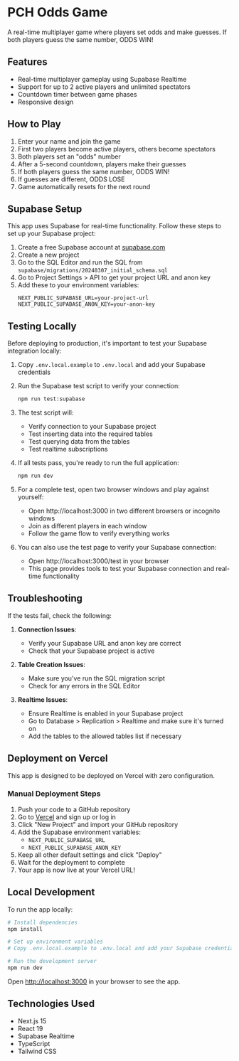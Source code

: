 # PCH Odds Game

A real-time multiplayer game where players set odds and make guesses. If both players guess the same number, ODDS WIN!

## Features

- Real-time multiplayer gameplay using Supabase Realtime
- Support for up to 2 active players and unlimited spectators
- Countdown timer between game phases
- Responsive design

## How to Play

1. Enter your name and join the game
2. First two players become active players, others become spectators
3. Both players set an "odds" number
4. After a 5-second countdown, players make their guesses
5. If both players guess the same number, ODDS WIN!
6. If guesses are different, ODDS LOSE
7. Game automatically resets for the next round

## Supabase Setup

This app uses Supabase for real-time functionality. Follow these steps to set up your Supabase project:

1. Create a free Supabase account at [supabase.com](https://supabase.com)
2. Create a new project
3. Go to the SQL Editor and run the SQL from `supabase/migrations/20240307_initial_schema.sql`
4. Go to Project Settings > API to get your project URL and anon key
5. Add these to your environment variables:
   ```
   NEXT_PUBLIC_SUPABASE_URL=your-project-url
   NEXT_PUBLIC_SUPABASE_ANON_KEY=your-anon-key
   ```

## Testing Locally

Before deploying to production, it's important to test your Supabase integration locally:

1. Copy `.env.local.example` to `.env.local` and add your Supabase credentials
2. Run the Supabase test script to verify your connection:
   ```bash
   npm run test:supabase
   ```
3. The test script will:
   - Verify connection to your Supabase project
   - Test inserting data into the required tables
   - Test querying data from the tables
   - Test realtime subscriptions
   
4. If all tests pass, you're ready to run the full application:
   ```bash
   npm run dev
   ```
   
5. For a complete test, open two browser windows and play against yourself:
   - Open http://localhost:3000 in two different browsers or incognito windows
   - Join as different players in each window
   - Follow the game flow to verify everything works
   
6. You can also use the test page to verify your Supabase connection:
   - Open http://localhost:3000/test in your browser
   - This page provides tools to test your Supabase connection and real-time functionality

## Troubleshooting

If the tests fail, check the following:

1. **Connection Issues**:
   - Verify your Supabase URL and anon key are correct
   - Check that your Supabase project is active
   
2. **Table Creation Issues**:
   - Make sure you've run the SQL migration script
   - Check for any errors in the SQL Editor
   
3. **Realtime Issues**:
   - Ensure Realtime is enabled in your Supabase project
   - Go to Database > Replication > Realtime and make sure it's turned on
   - Add the tables to the allowed tables list if necessary

## Deployment on Vercel

This app is designed to be deployed on Vercel with zero configuration.

### Manual Deployment Steps

1. Push your code to a GitHub repository
2. Go to [Vercel](https://vercel.com) and sign up or log in
3. Click "New Project" and import your GitHub repository
4. Add the Supabase environment variables:
   - `NEXT_PUBLIC_SUPABASE_URL`
   - `NEXT_PUBLIC_SUPABASE_ANON_KEY`
5. Keep all other default settings and click "Deploy"
6. Wait for the deployment to complete
7. Your app is now live at your Vercel URL!

## Local Development

To run the app locally:

```bash
# Install dependencies
npm install

# Set up environment variables
# Copy .env.local.example to .env.local and add your Supabase credentials

# Run the development server
npm run dev
```

Open [http://localhost:3000](http://localhost:3000) in your browser to see the app.

## Technologies Used

- Next.js 15
- React 19
- Supabase Realtime
- TypeScript
- Tailwind CSS
